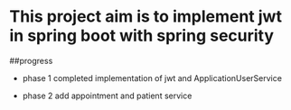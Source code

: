 # This project aim is to implement jwt in spring boot with spring security


##progress
- phase 1 completed implementation of jwt and ApplicationUserService

- phase 2 add appointment and patient service



